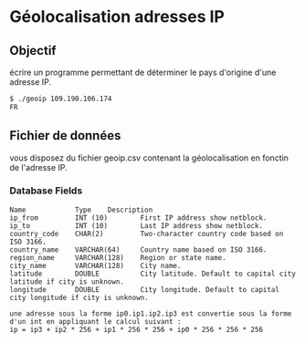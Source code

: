 # Géolocalisation adresses IP

## Objectif

écrire un programme permettant de déterminer le pays d'origine d'une adresse IP.
```bash
$ ./geoip 109.190.106.174
FR
```
## Fichier de données
vous disposez du fichier geoip.csv contenant la géolocalisation en fonctin de l'adresse IP.


### Database Fields
```
Name 	        Type 	Description
ip_from 	    INT (10) 	    First IP address show netblock.
ip_to 	        INT (10) 	    Last IP address show netblock.
country_code 	CHAR(2) 	    Two-character country code based on ISO 3166.
country_name 	VARCHAR(64) 	Country name based on ISO 3166.
region_name 	VARCHAR(128) 	Region or state name.
city_name 	    VARCHAR(128) 	City name.
latitude 	    DOUBLE 	        City latitude. Default to capital city latitude if city is unknown.
longitude 	    DOUBLE 	        City longitude. Default to capital city longitude if city is unknown.

une adresse sous la forme ip0.ip1.ip2.ip3 est convertie sous la forme d'un int en appliquant le calcul suivant :
ip = ip3 + ip2 * 256 + ip1 * 256 * 256 + ip0 * 256 * 256 * 256

```

